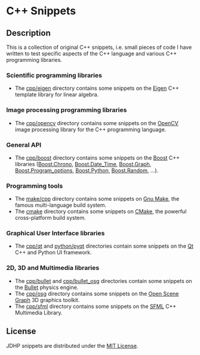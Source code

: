 # C++ Snippets

## Description

This is a collection of original C++ snippets, i.e. small pieces of
code I have written to test specific aspects of the C++ language and various
C++ programming libraries.

### Scientific programming libraries

- The [cpp/eigen](https://github.com/jeremiedecock/snippets/tree/master/cpp/eigen) directory contains some snippets on the [Eigen](http://eigen.tuxfamily.org) C++ template library for linear algebra.

### Image processing programming libraries

- The [cpp/opencv](https://github.com/jeremiedecock/snippets/tree/master/cpp/opencv) directory contains some snippets on the [OpenCV](http://opencv.org/) image processing library for the C++ programming language.

### General API

- The [cpp/boost](https://github.com/jeremiedecock/snippets/tree/master/cpp/boost) directory contains some snippets on the [Boost](http://www.boost.org/) C++ libraries ([Boost.Chrono](http://www.boost.org/doc/libs/1_58_0/doc/html/chrono.html), [Boost.Date_Time](http://www.boost.org/doc/libs/1_58_0/doc/html/date_time.html), [Boost.Graph](http://www.boost.org/doc/libs/1_58_0/libs/graph/doc/index.html), [Boost.Program_options](http://www.boost.org/doc/libs/1_58_0/doc/html/program_options.html), [Boost.Python](http://www.boost.org/doc/libs/1_58_0/libs/python/doc/index.html), [Boost.Random](http://www.boost.org/doc/libs/1_58_0/doc/html/boost_random.html), ...).

### Programming tools

- The [make/cpp](https://github.com/jeremiedecock/snippets/tree/master/cpp/hello) directory contains some snippets on [Gnu Make](http://www.gnu.org/software/make/), the famous multi-language build system.
- The [cmake](https://github.com/jeremiedecock/snippets/tree/master/cmake) directory contains some snippets on [CMake](http://www.cmake.org/), the powerful cross-platform build system.

### Graphical User Interface libraries

- The [cpp/qt](https://github.com/jeremiedecock/snippets/tree/master/cpp/qt) and [python/pyqt](https://github.com/jeremiedecock/snippets/tree/master/python/pyqt) directories contain some snippets on the [Qt](http://qt-project.org/) C++ and Python UI framework.

### 2D, 3D and Multimedia libraries

- The [cpp/bullet](https://github.com/jeremiedecock/snippets/tree/master/cpp/bullet) and [cpp/bullet_osg](https://github.com/jeremiedecock/snippets/tree/master/cpp/bullet_osg) directories contain some snippets on the [Bullet](http://bulletphysics.org) physics engine.
- The [cpp/osg](https://github.com/jeremiedecock/snippets/tree/master/cpp/osg) directory contains some snippets on the [Open Scene Graph](http://www.openscenegraph.org/) 3D graphics toolkit.
- The [cpp/sfml](https://github.com/jeremiedecock/snippets/tree/master/cpp/sfml) directory contains some snippets on the [SFML](http://www.sfml-dev.org) C++ Multimedia Library.

## License

JDHP snippets are distributed under the [MIT License](http://opensource.org/licenses/MIT).
